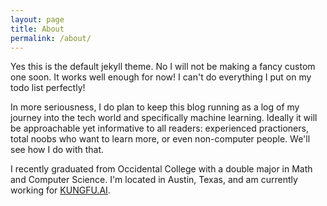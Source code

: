 ```yaml
---
layout: page
title: About
permalink: /about/
---
```


Yes this is the default jekyll theme. No I will not be making a fancy custom one soon. It works well enough for now! I can't do everything I put on my todo list perfectly!

In more seriousness, I do plan to keep this blog running as a log of my journey into the tech world and specifically machine learning. Ideally it will be approachable yet informative to all readers: experienced practioners, total noobs who want to learn more, or even non-computer people. We'll see how I do with that.

I recently graduated from Occidental College with a double major in Math and Computer Science. I'm located in Austin, Texas, and am currently working for [KUNGFU.AI][kungfu].

[kungfu]: https://www.kungfu.ai/
